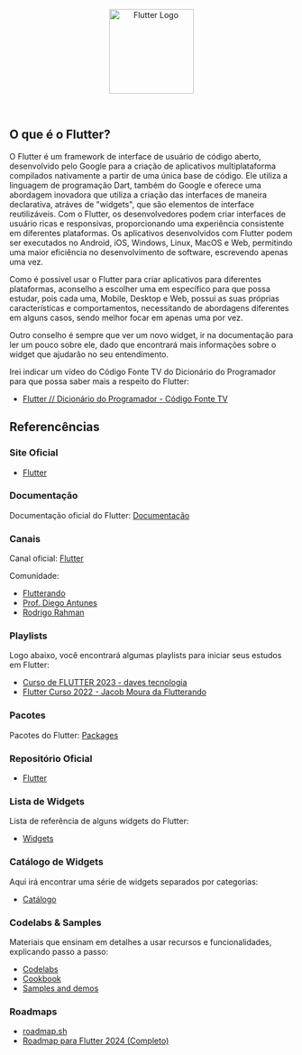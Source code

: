 <p align="center">
    <image src="../logos/flutter-logo.png"  height="150px" alt="Flutter Logo" />
</p>

</br>

## O que é o Flutter?

O Flutter é um framework de interface de usuário de código aberto, desenvolvido pelo Google para a criação de aplicativos multiplataforma compilados nativamente a partir de uma única base de código. Ele utiliza a linguagem de programação Dart, também do Google e oferece uma abordagem inovadora que utiliza a criação das interfaces de maneira declarativa, atráves de "widgets", que são elementos de interface reutilizáveis. Com o Flutter, os desenvolvedores podem criar interfaces de usuário ricas e responsivas, proporcionando uma experiência consistente em diferentes plataformas. Os aplicativos desenvolvidos com Flutter podem ser executados no Android, iOS, Windows, Linux, MacOS e Web, permitindo uma maior eficiência no desenvolvimento de software, escrevendo apenas uma vez.

Como é possível usar o Flutter para criar aplicativos para diferentes plataformas, aconselho a escolher uma em específico para que possa estudar, pois cada uma, Mobile, Desktop e Web, possui as suas próprias características e comportamentos, necessitando de abordagens diferentes em alguns casos, sendo melhor focar em apenas uma por vez.

Outro conselho é sempre que ver um novo widget, ir na documentação para ler um pouco sobre ele, dado que encontrará mais informações sobre o widget que ajudarão no seu entendimento.

Irei indicar um vídeo do Código Fonte TV do Dicionário do Programador para que possa saber mais a respeito do Flutter:

- [Flutter // Dicionário do Programador - Código Fonte TV](https://youtu.be/XkEA4xT34jg?si=t2W_7s3-TyaHVURK/)

## Referencências

### Site Oficial

- [Flutter](https://flutter.dev/)

### Documentação

Documentação oficial do Flutter: [Documentação](https://docs.flutter.dev/)

### Canais

Canal oficial: [Flutter](https://www.youtube.com/@flutterdev/)

Comunidade:
- [Flutterando](https://www.youtube.com/@FlutterandoTV/)
- [Prof. Diego Antunes](https://www.youtube.com/@drantunes/)
- [Rodrigo Rahman](https://www.youtube.com/@rodrigorahman/)

### Playlists

Logo abaixo, você encontrará algumas playlists para iniciar seus estudos em Flutter:

- [Curso de FLUTTER 2023 - daves tecnologia](https://www.youtube.com/watch?v=fgloD9-8GNE&list=PL5EmR7zuTn_Yu_YV2pT0h0843vRGiTMtx&pp=iAQB/)
- [Flutter Curso 2022 - Jacob Moura da Flutterando](https://www.youtube.com/watch?v=Wdn6peqH9ZQ&list=PLlBnICoI-g-fuy5jZiCufhFip1BlBswI7/)

### Pacotes

Pacotes do Flutter: [Packages](https://pub.dev/)

### Repositório Oficial

- [Flutter](https://github.com/flutter/flutter/)

### Lista de Widgets

Lista de referência de alguns widgets do Flutter:

- [Widgets](https://docs.flutter.dev/reference/widgets/)

### Catálogo de Widgets

Aqui irá encontrar uma série de widgets separados por categorias:

- [Catálogo](https://docs.flutter.dev/ui/widgets/)

### Codelabs & Samples

Materiais que ensinam em detalhes a usar recursos e funcionalidades, explicando passo a passo:

- [Codelabs](https://docs.flutter.dev/codelabs/)
- [Cookbook](https://docs.flutter.dev/cookbook)
- [Samples and demos](https://flutter.github.io/samples/)

### Roadmaps

- [roadmap.sh](https://roadmap.sh/flutter/)
- [Roadmap para Flutter 2024 (Completo)](https://youtu.be/F2o4QRZ-VIE?si=IgAddmDzgunW_vpM/)
